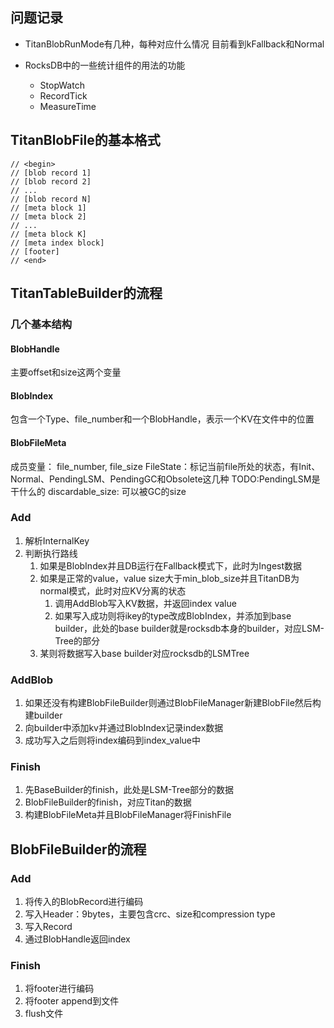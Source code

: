## 问题记录
- TitanBlobRunMode有几种，每种对应什么情况
目前看到kFallback和Normal

- RocksDB中的一些统计组件的用法的功能
    - StopWatch
    - RecordTick
    - MeasureTime

## TitanBlobFile的基本格式
```
// <begin>
// [blob record 1]
// [blob record 2]
// ...
// [blob record N]
// [meta block 1]
// [meta block 2]
// ...
// [meta block K]
// [meta index block]
// [footer]
// <end>
```
## TitanTableBuilder的流程
### 几个基本结构
#### BlobHandle
主要offset和size这两个变量
#### BlobIndex
包含一个Type、file_number和一个BlobHandle，表示一个KV在文件中的位置
#### BlobFileMeta
成员变量：
file_number, file_size
FileState：标记当前file所处的状态，有Init、Normal、PendingLSM、PendingGC和Obsolete这几种
    TODO:PendingLSM是干什么的
discardable_size: 可以被GC的size
### Add
1. 解析InternalKey
2. 判断执行路线
    1. 如果是BlobIndex并且DB运行在Fallback模式下，此时为Ingest数据
    2. 如果是正常的value，value size大于min_blob_size并且TitanDB为normal模式，此时对应KV分离的状态
        1. 调用AddBlob写入KV数据，并返回index value
        2. 如果写入成功则将ikey的type改成BlobIndex，并添加到base builder，此处的base builder就是rocksdb本身的builder，对应LSM-Tree的部分
    3. 某则将数据写入base builder对应rocksdb的LSMTree
    
### AddBlob
1. 如果还没有构建BlobFileBuilder则通过BlobFileManager新建BlobFile然后构建builder
2. 向builder中添加kv并通过BlobIndex记录index数据
3. 成功写入之后则将index编码到index_value中

### Finish
1. 先BaseBuilder的finish，此处是LSM-Tree部分的数据
2. BlobFileBuilder的finish，对应Titan的数据
3. 构建BlobFileMeta并且BlobFileManager将FinishFile

## BlobFileBuilder的流程
### Add
1. 将传入的BlobRecord进行编码
2. 写入Header：9bytes，主要包含crc、size和compression type
3. 写入Record
4. 通过BlobHandle返回index

### Finish
1. 将footer进行编码
2. 将footer append到文件
3. flush文件